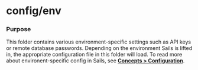 # config/env
### Purpose
This folder contains various environment-specific settings such as API keys or remote database passwords. Depending on the environment Sails is lifted in, the appropriate configuration file in this folder will load.  To read more about environent-specific config in Sails, see [**Concepts > Configuration**](http://sailsjs.com/documentation/concepts/configuration#?environmentspecific-files-config-env).


<docmeta name="displayName" value="env">
